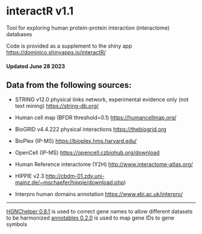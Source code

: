 # interactR v1.1
Tool for exploring human protein-protein interaction (interactome) databases

Code is provided as a supplement to the shiny app https://dominico.shinyapps.io/interactR/

#### Updated June 28 2023

## Data from the following sources:

- STRING v12.0 physical links network, experimental evidence only (not text mining) https://string-db.org/

- Human cell map (BFDR threshold=0.1) https://humancellmap.org/

- BioGRID v4.4.222 physical interactions https://thebiogrid.org

- BioPlex (IP-MS) https://bioplex.hms.harvard.edu/

- OpenCell (IP-MS) https://opencell.czbiohub.org/download

- Human Reference interactome (Y2H) http://www.interactome-atlas.org/

- HIPPIE v2.3 http://cbdm-01.zdv.uni-mainz.de/~mschaefer/hippie/download.php)

- Interpro human domains annotation https://www.ebi.ac.uk/interpro/


---

[HGNChelper 0.8.1](https://github.com/waldronlab/HGNChelper) is used to correct gene names to allow different datasets to be harmonized
[annotables 0.2.0](https://github.com/stephenturner/annotables) is used to map gene IDs to gene symbols